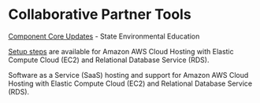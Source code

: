 # Collaborative Partner Tools

[Component Core Updates](https://dreamstudio.com/education/) - State Environmental Education

[Setup steps](https://dreamstudio.com/setup/) are available for Amazon AWS Cloud Hosting with Elastic Compute Cloud (EC2) and Relational Database Service (RDS). 

Software as a Service (SaaS) hosting and support for Amazon AWS Cloud Hosting with Elastic Compute Cloud (EC2) and Relational Database Service (RDS).